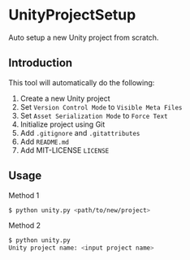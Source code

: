 # UnityProjectSetup
Auto setup a new Unity project from scratch.

## Introduction
This tool will automatically do the following:

1. Create a new Unity project
2. Set `Version Control Mode` to `Visible Meta Files`
3. Set `Asset Serialization Mode` to `Force Text`
4. Initialize project using Git
5. Add `.gitignore` and `.gitattributes`
6. Add `README.md`
7. Add MIT-LICENSE `LICENSE`

## Usage
Method 1
```sh
$ python unity.py <path/to/new/project>
```

Method 2
```sh
$ python unity.py
Unity project name: <input project name>
```
